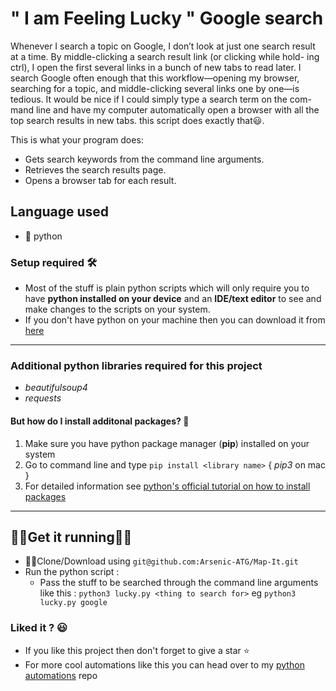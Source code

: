 # " I am Feeling Lucky " Google search
Whenever I search a topic on Google, I don’t look at just one search result at a time. By middle-clicking a search result link (or clicking while hold- ing ctrl), I open the first several links in a bunch of new tabs to read later. I search Google often enough that this workflow—opening my browser, searching for a topic, and middle-clicking several links one by one—is tedious. It would be nice if I could simply type a search term on the com- mand line and have my computer automatically open a browser with all the top search results in new tabs.
this script does exactly that😃.

This is what your program does:
- Gets search keywords from the command line arguments.
- Retrieves the search results page.
- Opens a browser tab for each result.

## Language used
- 🐍 python

### Setup required 🛠
- Most of the stuff is plain python scripts which will only require you to have **python installed on your device** and an **IDE/text editor** to see and make changes to the scripts on your system.
- If you don't have python on your machine then you can download it from [here](https://www.python.org/downloads/)

---

### Additional python libraries required for this project
- _beautifulsoup4_
- _requests_

#### But how do I install additonal packages? 🤨
1. Make sure you have python package manager (**pip**) installed on your system
2. Go to command line and type ```pip install <library name>``` { _pip3_ on mac }
3. For detailed information see [python's official tutorial on how to install packages](https://packaging.python.org/tutorials/installing-packages/)

---

## 🏃‍♀️Get it running🏃‍♂️
- 👯‍♂️Clone/Download using ```git@github.com:Arsenic-ATG/Map-It.git```
- Run the python script :
   - Pass the stuff to be searched through the command line arguments like this : ```python3 lucky.py <thing to search for>```
     eg ```python3 lucky.py google```

### Liked it ? 😃
- If you like this project then don't forget to give a star ⭐️
- For more cool automations like this you can head over to my [python automations](https://github.com/Arsenic-ATG/Python-Automations) repo


